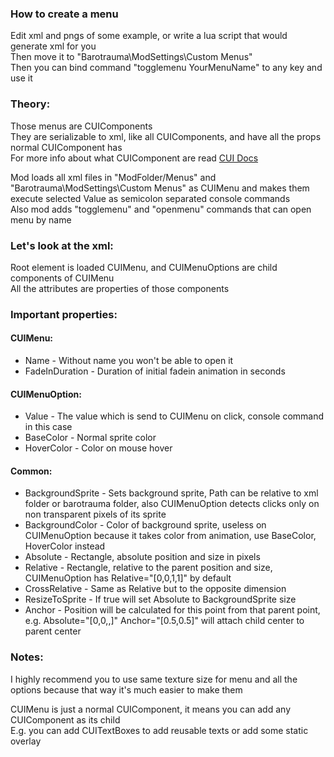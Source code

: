 ### How to create a menu
Edit xml and pngs of some example, or write a lua script that would generate xml for you  
Then move it to "Barotrauma\ModSettings\Custom Menus"  
Then you can bind command "togglemenu YourMenuName" to any key and use it

### Theory:
Those menus are CUIComponents  
They are serializable to xml, like all CUIComponents, and have all the props normal CUIComponent has  
For more info about what CUIComponent are read [CUI Docs](https://somerandomnoobkekeke.github.io/CrabUI/index.html)

Mod loads all xml files in "ModFolder/Menus" and "Barotrauma\ModSettings\Custom Menus" as CUIMenu and makes them execute selected Value as semicolon separated console commands  
Also mod adds "togglemenu" and "openmenu" commands that can open menu by name

### Let's look at the xml:
Root element is loaded CUIMenu, and CUIMenuOptions are child components of CUIMenu  
All the attributes are properties of those components

### Important properties:

#### CUIMenu:
- Name - Without name you won't be able to open it
- FadeInDuration - Duration of initial fadein animation in seconds

#### CUIMenuOption:
- Value - The value which is send to CUIMenu on click, console command in this case
- BaseColor - Normal sprite color
- HoverColor - Color on mouse hover

#### Common:
- BackgroundSprite - Sets background sprite, Path can be relative to xml folder or barotrauma folder, also CUIMenuOption detects clicks only on non transparent pixels of its sprite
- BackgroundColor - Color of background sprite, useless on CUIMenuOption because it takes color from animation, use BaseColor, HoverColor instead
- Absolute - Rectangle, absolute position and size in pixels
- Relative - Rectangle, relative to the parent position and size, CUIMenuOption has Relative="[0,0,1,1]" by default
- CrossRelative - Same as Relative but to the opposite dimension
- ResizeToSprite - If true will set Absolute to BackgroundSprite size
- Anchor - Position will be calculated for this point from that parent point, e.g. Absolute="[0,0,,]" Anchor="[0.5,0.5]" will attach child center to parent center

### Notes:
I highly recommend you to use same texture size for menu and all the options because that way it's much easier to make them

CUIMenu is just a normal CUIComponent, it means you can add any CUIComponent as its child  
E.g. you can add CUITextBoxes to add reusable texts or add some static overlay 
